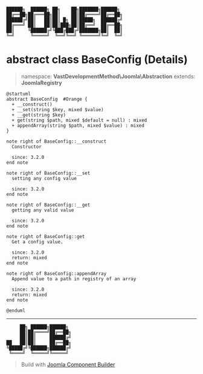 ```
██████╗  ██████╗ ██╗    ██╗███████╗██████╗
██╔══██╗██╔═══██╗██║    ██║██╔════╝██╔══██╗
██████╔╝██║   ██║██║ █╗ ██║█████╗  ██████╔╝
██╔═══╝ ██║   ██║██║███╗██║██╔══╝  ██╔══██╗
██║     ╚██████╔╝╚███╔███╔╝███████╗██║  ██║
╚═╝      ╚═════╝  ╚══╝╚══╝ ╚══════╝╚═╝  ╚═╝
```
# abstract class BaseConfig (Details)
> namespace: **VastDevelopmentMethod\Joomla\Abstraction**
> extends: **JoomlaRegistry**
```uml
@startuml
abstract BaseConfig  #Orange {
  + __construct()
  + __set(string $key, mixed $value)
  + __get(string $key)
  + get(string $path, mixed $default = null) : mixed
  + appendArray(string $path, mixed $value) : mixed
}

note right of BaseConfig::__construct
  Constructor

  since: 3.2.0
end note

note right of BaseConfig::__set
  setting any config value

  since: 3.2.0
end note

note right of BaseConfig::__get
  getting any valid value

  since: 3.2.0
end note

note right of BaseConfig::get
  Get a config value.

  since: 3.2.0
  return: mixed
end note

note right of BaseConfig::appendArray
  Append value to a path in registry of an array

  since: 3.2.0
  return: mixed
end note
 
@enduml
```

---
```
     ██╗ ██████╗██████╗
     ██║██╔════╝██╔══██╗
     ██║██║     ██████╔╝
██   ██║██║     ██╔══██╗
╚█████╔╝╚██████╗██████╔╝
 ╚════╝  ╚═════╝╚═════╝
```
> Build with [Joomla Component Builder](https://git.vdm.dev/joomla/Component-Builder)

